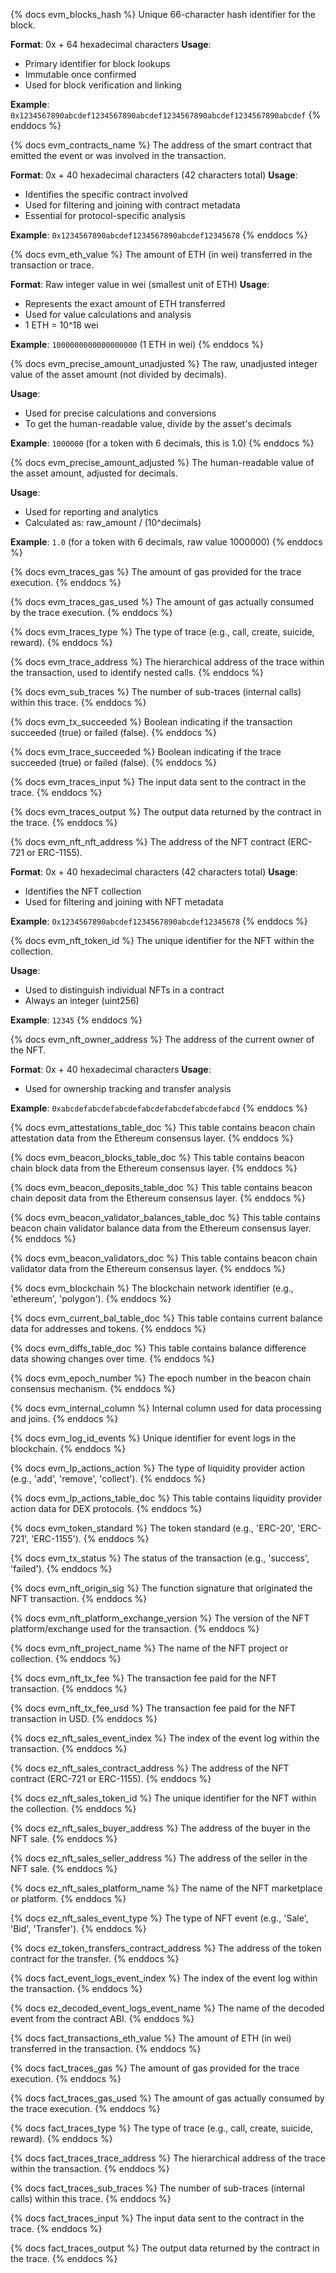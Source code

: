 {% docs evm_blocks_hash %}
Unique 66-character hash identifier for the block.

**Format**: 0x + 64 hexadecimal characters
**Usage**: 
- Primary identifier for block lookups
- Immutable once confirmed
- Used for block verification and linking

**Example**: `0x1234567890abcdef1234567890abcdef1234567890abcdef1234567890abcdef`
{% enddocs %}

{% docs evm_contracts_name %}
The address of the smart contract that emitted the event or was involved in the transaction.

**Format**: 0x + 40 hexadecimal characters (42 characters total)
**Usage**:
- Identifies the specific contract involved
- Used for filtering and joining with contract metadata
- Essential for protocol-specific analysis

**Example**: `0x1234567890abcdef1234567890abcdef12345678`
{% enddocs %}

{% docs evm_eth_value %}
The amount of ETH (in wei) transferred in the transaction or trace.

**Format**: Raw integer value in wei (smallest unit of ETH)
**Usage**:
- Represents the exact amount of ETH transferred
- Used for value calculations and analysis
- 1 ETH = 10^18 wei

**Example**: `1000000000000000000` (1 ETH in wei)
{% enddocs %}

{% docs evm_precise_amount_unadjusted %}
The raw, unadjusted integer value of the asset amount (not divided by decimals).

**Usage**:
- Used for precise calculations and conversions
- To get the human-readable value, divide by the asset's decimals

**Example**: `1000000` (for a token with 6 decimals, this is 1.0)
{% enddocs %}

{% docs evm_precise_amount_adjusted %}
The human-readable value of the asset amount, adjusted for decimals.

**Usage**:
- Used for reporting and analytics
- Calculated as: raw_amount / (10^decimals)

**Example**: `1.0` (for a token with 6 decimals, raw value 1000000)
{% enddocs %}

{% docs evm_traces_gas %}
The amount of gas provided for the trace execution.
{% enddocs %}

{% docs evm_traces_gas_used %}
The amount of gas actually consumed by the trace execution.
{% enddocs %}

{% docs evm_traces_type %}
The type of trace (e.g., call, create, suicide, reward).
{% enddocs %}

{% docs evm_trace_address %}
The hierarchical address of the trace within the transaction, used to identify nested calls.
{% enddocs %}

{% docs evm_sub_traces %}
The number of sub-traces (internal calls) within this trace.
{% enddocs %}

{% docs evm_tx_succeeded %}
Boolean indicating if the transaction succeeded (true) or failed (false).
{% enddocs %}

{% docs evm_trace_succeeded %}
Boolean indicating if the trace succeeded (true) or failed (false).
{% enddocs %}

{% docs evm_traces_input %}
The input data sent to the contract in the trace.
{% enddocs %}

{% docs evm_traces_output %}
The output data returned by the contract in the trace.
{% enddocs %}

{% docs evm_nft_nft_address %}
The address of the NFT contract (ERC-721 or ERC-1155).

**Format**: 0x + 40 hexadecimal characters (42 characters total)
**Usage**:
- Identifies the NFT collection
- Used for filtering and joining with NFT metadata

**Example**: `0x1234567890abcdef1234567890abcdef12345678`
{% enddocs %}

{% docs evm_nft_token_id %}
The unique identifier for the NFT within the collection.

**Usage**:
- Used to distinguish individual NFTs in a contract
- Always an integer (uint256)

**Example**: `12345`
{% enddocs %}

{% docs evm_nft_owner_address %}
The address of the current owner of the NFT.

**Format**: 0x + 40 hexadecimal characters
**Usage**:
- Used for ownership tracking and transfer analysis

**Example**: `0xabcdefabcdefabcdefabcdefabcdefabcdefabcd`
{% enddocs %}

{% docs evm_attestations_table_doc %}
This table contains beacon chain attestation data from the Ethereum consensus layer.
{% enddocs %}

{% docs evm_beacon_blocks_table_doc %}
This table contains beacon chain block data from the Ethereum consensus layer.
{% enddocs %}

{% docs evm_beacon_deposits_table_doc %}
This table contains beacon chain deposit data from the Ethereum consensus layer.
{% enddocs %}

{% docs evm_beacon_validator_balances_table_doc %}
This table contains beacon chain validator balance data from the Ethereum consensus layer.
{% enddocs %}

{% docs evm_beacon_validators_doc %}
This table contains beacon chain validator data from the Ethereum consensus layer.
{% enddocs %}

{% docs evm_blockchain %}
The blockchain network identifier (e.g., 'ethereum', 'polygon').
{% enddocs %}

{% docs evm_current_bal_table_doc %}
This table contains current balance data for addresses and tokens.
{% enddocs %}

{% docs evm_diffs_table_doc %}
This table contains balance difference data showing changes over time.
{% enddocs %}

{% docs evm_epoch_number %}
The epoch number in the beacon chain consensus mechanism.
{% enddocs %}

{% docs evm_internal_column %}
Internal column used for data processing and joins.
{% enddocs %}

{% docs evm_log_id_events %}
Unique identifier for event logs in the blockchain.
{% enddocs %}

{% docs evm_lp_actions_action %}
The type of liquidity provider action (e.g., 'add', 'remove', 'collect').
{% enddocs %}

{% docs evm_lp_actions_table_doc %}
This table contains liquidity provider action data for DEX protocols.
{% enddocs %}

{% docs evm_token_standard %}
The token standard (e.g., 'ERC-20', 'ERC-721', 'ERC-1155').
{% enddocs %}

{% docs evm_tx_status %}
The status of the transaction (e.g., 'success', 'failed').
{% enddocs %}

{% docs evm_nft_origin_sig %}
The function signature that originated the NFT transaction.
{% enddocs %}

{% docs evm_nft_platform_exchange_version %}
The version of the NFT platform/exchange used for the transaction.
{% enddocs %}

{% docs evm_nft_project_name %}
The name of the NFT project or collection.
{% enddocs %}

{% docs evm_nft_tx_fee %}
The transaction fee paid for the NFT transaction.
{% enddocs %}

{% docs evm_nft_tx_fee_usd %}
The transaction fee paid for the NFT transaction in USD.
{% enddocs %}

{% docs ez_nft_sales_event_index %}
The index of the event log within the transaction.
{% enddocs %}

{% docs ez_nft_sales_contract_address %}
The address of the NFT contract (ERC-721 or ERC-1155).
{% enddocs %}

{% docs ez_nft_sales_token_id %}
The unique identifier for the NFT within the collection.
{% enddocs %}

{% docs ez_nft_sales_buyer_address %}
The address of the buyer in the NFT sale.
{% enddocs %}

{% docs ez_nft_sales_seller_address %}
The address of the seller in the NFT sale.
{% enddocs %}

{% docs ez_nft_sales_platform_name %}
The name of the NFT marketplace or platform.
{% enddocs %}

{% docs ez_nft_sales_event_type %}
The type of NFT event (e.g., 'Sale', 'Bid', 'Transfer').
{% enddocs %}

{% docs ez_token_transfers_contract_address %}
The address of the token contract for the transfer.
{% enddocs %}

{% docs fact_event_logs_event_index %}
The index of the event log within the transaction.
{% enddocs %}

{% docs ez_decoded_event_logs_event_name %}
The name of the decoded event from the contract ABI.
{% enddocs %}

{% docs fact_transactions_eth_value %}
The amount of ETH (in wei) transferred in the transaction.
{% enddocs %}

{% docs fact_traces_gas %}
The amount of gas provided for the trace execution.
{% enddocs %}

{% docs fact_traces_gas_used %}
The amount of gas actually consumed by the trace execution.
{% enddocs %}

{% docs fact_traces_type %}
The type of trace (e.g., call, create, suicide, reward).
{% enddocs %}

{% docs fact_traces_trace_address %}
The hierarchical address of the trace within the transaction.
{% enddocs %}

{% docs fact_traces_sub_traces %}
The number of sub-traces (internal calls) within this trace.
{% enddocs %}

{% docs fact_traces_input %}
The input data sent to the contract in the trace.
{% enddocs %}

{% docs fact_traces_output %}
The output data returned by the contract in the trace.
{% enddocs %} 